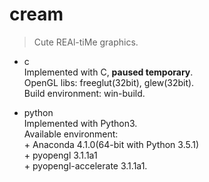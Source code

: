 # cream
> Cute REAl-tiMe graphics.

+ c  
	Implemented with C, **paused temporary**.  
	OpenGL libs: freeglut(32bit), glew(32bit).  
	Build environment: win-build.  

+ python  
	Implemented with Python3.  
	Available environment:  
		+ Anaconda 4.1.0(64-bit with Python 3.5.1)  
		+ pyopengl 3.1.1a1  
		+ pyopengl-accelerate 3.1.1a1.  
